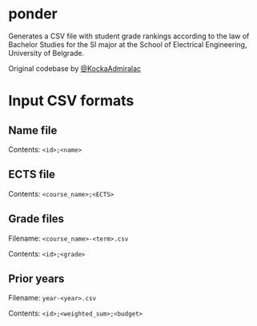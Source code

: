 # ponder

Generates a CSV file with student grade rankings according to the law of Bachelor Studies for the SI major at the School of Electrical Engineering, University of Belgrade.

Original codebase by [@KockaAdmiralac](https://github.com/KockaAdmiralac)

# Input CSV formats
## Name file
Contents: `<id>;<name>`
## ECTS file
Contents: `<course_name>;<ECTS>`
## Grade files
Filename: `<course_name>-<term>.csv`

Contents: `<id>;<grade>`
## Prior years
Filename: `year-<year>.csv`

Contents: `<id>;<weighted_sum>;<budget>`
